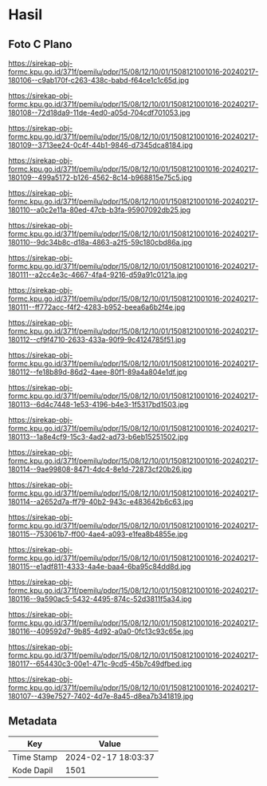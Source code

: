 # Hasil

## Foto C Plano

https://sirekap-obj-formc.kpu.go.id/371f/pemilu/pdpr/15/08/12/10/01/1508121001016-20240217-180106--c9ab170f-c263-438c-babd-f64ce1c1c65d.jpg

https://sirekap-obj-formc.kpu.go.id/371f/pemilu/pdpr/15/08/12/10/01/1508121001016-20240217-180108--72d18da9-11de-4ed0-a05d-704cdf701053.jpg

https://sirekap-obj-formc.kpu.go.id/371f/pemilu/pdpr/15/08/12/10/01/1508121001016-20240217-180109--3713ee24-0c4f-44b1-9846-d7345dca8184.jpg

https://sirekap-obj-formc.kpu.go.id/371f/pemilu/pdpr/15/08/12/10/01/1508121001016-20240217-180109--499a5172-b126-4562-8c14-b968815e75c5.jpg

https://sirekap-obj-formc.kpu.go.id/371f/pemilu/pdpr/15/08/12/10/01/1508121001016-20240217-180110--a0c2e11a-80ed-47cb-b3fa-95907092db25.jpg

https://sirekap-obj-formc.kpu.go.id/371f/pemilu/pdpr/15/08/12/10/01/1508121001016-20240217-180110--9dc34b8c-d18a-4863-a2f5-59c180cbd86a.jpg

https://sirekap-obj-formc.kpu.go.id/371f/pemilu/pdpr/15/08/12/10/01/1508121001016-20240217-180111--a2cc4e3c-4667-4fa4-9216-d59a91c0121a.jpg

https://sirekap-obj-formc.kpu.go.id/371f/pemilu/pdpr/15/08/12/10/01/1508121001016-20240217-180111--ff772acc-f4f2-4283-b952-beea6a6b2f4e.jpg

https://sirekap-obj-formc.kpu.go.id/371f/pemilu/pdpr/15/08/12/10/01/1508121001016-20240217-180112--cf9f4710-2633-433a-90f9-9c4124785f51.jpg

https://sirekap-obj-formc.kpu.go.id/371f/pemilu/pdpr/15/08/12/10/01/1508121001016-20240217-180112--fe18b89d-86d2-4aee-80f1-89a4a804e1df.jpg

https://sirekap-obj-formc.kpu.go.id/371f/pemilu/pdpr/15/08/12/10/01/1508121001016-20240217-180113--6d4c7448-1e53-4196-b4e3-1f5317bd1503.jpg

https://sirekap-obj-formc.kpu.go.id/371f/pemilu/pdpr/15/08/12/10/01/1508121001016-20240217-180113--1a8e4cf9-15c3-4ad2-ad73-b6eb15251502.jpg

https://sirekap-obj-formc.kpu.go.id/371f/pemilu/pdpr/15/08/12/10/01/1508121001016-20240217-180114--9ae99808-8471-4dc4-8e1d-72873cf20b26.jpg

https://sirekap-obj-formc.kpu.go.id/371f/pemilu/pdpr/15/08/12/10/01/1508121001016-20240217-180114--a2652d7a-ff79-40b2-943c-e483642b6c63.jpg

https://sirekap-obj-formc.kpu.go.id/371f/pemilu/pdpr/15/08/12/10/01/1508121001016-20240217-180115--753061b7-ff00-4ae4-a093-e1fea8b4855e.jpg

https://sirekap-obj-formc.kpu.go.id/371f/pemilu/pdpr/15/08/12/10/01/1508121001016-20240217-180115--e1adf811-4333-4a4e-baa4-6ba95c84dd8d.jpg

https://sirekap-obj-formc.kpu.go.id/371f/pemilu/pdpr/15/08/12/10/01/1508121001016-20240217-180116--9a590ac5-5432-4495-874c-52d3811f5a34.jpg

https://sirekap-obj-formc.kpu.go.id/371f/pemilu/pdpr/15/08/12/10/01/1508121001016-20240217-180116--409592d7-9b85-4d92-a0a0-0fc13c93c65e.jpg

https://sirekap-obj-formc.kpu.go.id/371f/pemilu/pdpr/15/08/12/10/01/1508121001016-20240217-180117--654430c3-00e1-471c-9cd5-45b7c49dfbed.jpg

https://sirekap-obj-formc.kpu.go.id/371f/pemilu/pdpr/15/08/12/10/01/1508121001016-20240217-180107--439e7527-7402-4d7e-8a45-d8ea7b341819.jpg


## Metadata

| Key        | Value               |
| ---------- | ------------------- |
| Time Stamp | 2024-02-17 18:03:37 |
| Kode Dapil | 1501                |



